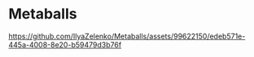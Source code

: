 # Metaballs

https://github.com/IlyaZelenko/Metaballs/assets/99622150/edeb571e-445a-4008-8e20-b59479d3b76f

